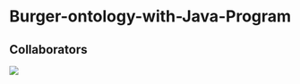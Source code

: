 # Burger-ontology-with-Java-Program
## Collaborators

<a href = "https://github.com/Tanu-N-Prabhu/Python/graphs/contributors">
  <img src = "https://contrib.rocks/image?repo = GitHub_username/repository_name"/>
</a>
